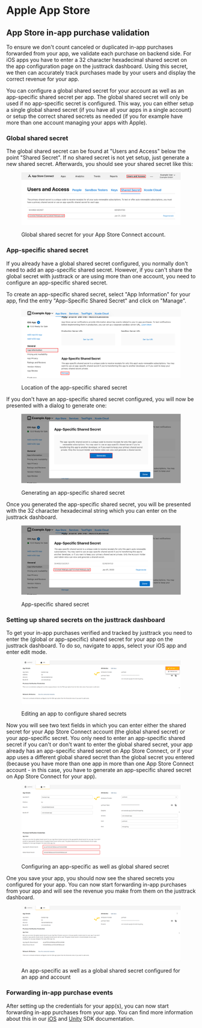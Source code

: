 # Apple App Store

## App Store in-app purchase validation

To ensure we don't count canceled or duplicated in-app purchases forwarded from your app, we validate each purchase on backend side. For iOS apps you have to enter a 32 character hexadecimal shared secret on the app configuration page on the justtrack dashboard. Using this secret, we then can accurately track purchases made by your users and display the correct revenue for your app.

You can configure a global shared secret for your account as well as an app-specific shared secret per app. The global shared secret will only be used if no app-specific secret is configured. This way, you can either setup a single global shared secret (if you have all your apps in a single account) or setup the correct shared secrets as needed (if you for example have more than one account managing your apps with Apple).

### Global shared secret

The global shared secret can be found at "Users and Access" below the point "Shared Secret". If no shared secret is not yet setup, just generate a new shared secret. Afterwards, you should see your shared secret like this:

<figure><img src="../../.gitbook/assets/App Store Global Shared Secret.png" alt=""><figcaption><p>Global shared secret for your App Store Connect account.</p></figcaption></figure>

### App-specific shared secret

If you already have a global shared secret configured, you normally don't need to add an app-specific shared secret. However, if you can't share the global secret with justtrack or are using more than one account, you need to configure an app-specific shared secret.

To create an app-specific shared secret, select "App Information" for your app, find the entry "App-Specific Shared Secret" and click on "Manage".

<figure><img src="../../.gitbook/assets/App Specific Secret 1.png" alt=""><figcaption><p>Location of the app-specific shared secret</p></figcaption></figure>

If you don't have an app-specific shared secret configured, you will now be presented with a dialog to generate one:

<figure><img src="../../.gitbook/assets/App Specific Secret 2.png" alt=""><figcaption><p>Generating an app-specific shared secret</p></figcaption></figure>

Once you generated the app-specific shared secret, you will be presented with the 32 character hexadecimal string which you can enter on the justtrack dashboard.

<figure><img src="../../.gitbook/assets/App Specific Secret 3.png" alt=""><figcaption><p>App-specific shared secret</p></figcaption></figure>

### Setting up shared secrets on the justtrack dashboard

To get your in-app purchases verified and tracked by justtrack you need to enter the (global or app-specific) shared secret for your app on the justtrack dashboard. To do so, navigate to apps, select your iOS app and enter edit mode.

<figure><img src="../../.gitbook/assets/Setup Secret 2.png" alt=""><figcaption><p>Editing an app to configure shared secrets</p></figcaption></figure>

Now you will see two text fields in which you can enter either the shared secret for your App Store Connect account (the global shared secret) or your app-specific secret. You only need to enter an app-specific shared secret if you can't or don't want to enter the global shared secret, your app already has an app-specific shared secret on App Store Connect, or if your app uses a different global shared secret than the global secret you entered (because you have more than one app in more than one App Store Connect account - in this case, you have to generate an app-specific shared secret on App Store Connect for your app).

<figure><img src="../../.gitbook/assets/Setup Secret 4.png" alt=""><figcaption><p>Configuring an app-specific as well as global shared secret</p></figcaption></figure>

One you save your app, you should now see the shared secrets you configured for your app. You can now start forwarding in-app purchases from your app and will see the revenue you make from them on the justtrack dashboard.

<figure><img src="../../.gitbook/assets/Setup Secret 5.png" alt=""><figcaption><p>An app-specific as well as a global shared secret configured for an app and account</p></figcaption></figure>

### Forwarding in-app purchase events

After setting up the credentials for your app(s), you can now start forwarding in-app purchases from your app. You can find more information about this in our [iOS](broken-reference) and [Unity](broken-reference) SDK documentation.
